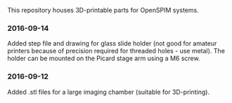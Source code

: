 This repository houses 3D-printable parts for OpenSPIM systems.

### 2016-09-14
Added step file and drawing for glass slide holder (not good for amateur printers because of precision required for threaded holes - use metal). The holder can be mounted on the Picard stage arm using a M6 screw.

### 2016-09-12

Added .stl files for a large imaging chamber (suitable for 3D-printing).

